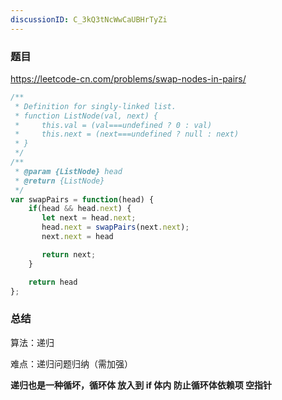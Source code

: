 ```yaml
---
discussionID: C_3kQ3tNcWwCaUBHrTyZi
---
```

### 题目

https://leetcode-cn.com/problems/swap-nodes-in-pairs/

```javascript
/**
 * Definition for singly-linked list.
 * function ListNode(val, next) {
 *     this.val = (val===undefined ? 0 : val)
 *     this.next = (next===undefined ? null : next)
 * }
 */
/**
 * @param {ListNode} head
 * @return {ListNode}
 */
var swapPairs = function(head) {
    if(head && head.next) {
       let next = head.next;
       head.next = swapPairs(next.next);
       next.next = head

       return next;
    }

    return head
};
```

### 总结

算法：递归

难点：递归问题归纳（需加强）



**递归也是一种循坏，循环体 放入到 if 体内 防止循环体依赖项 空指针**